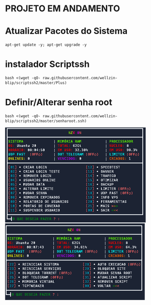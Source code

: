 # PROJETO EM ANDAMENTO


# Atualizar Pacotes do Sistema
```
apt-get update -y; apt-get upgrade -y
```

# instalador Scriptssh 
```
bash <(wget -qO- raw.githubusercontent.com/wellzin-blip/scriptssh2/master/Plus)
```

# Definir/Alterar senha root
```
bash <(wget -qO- raw.githubusercontent.com/wellzin-blip/scriptssh2/master/senharoot.ssh)
```
![logo](https://github.com/CoutyCT/scriptssh2/blob/main/imagens/menu1.PNG)
![logo](https://github.com/CoutyCT/scriptssh2/blob/main/imagens/menu2.PNG)
